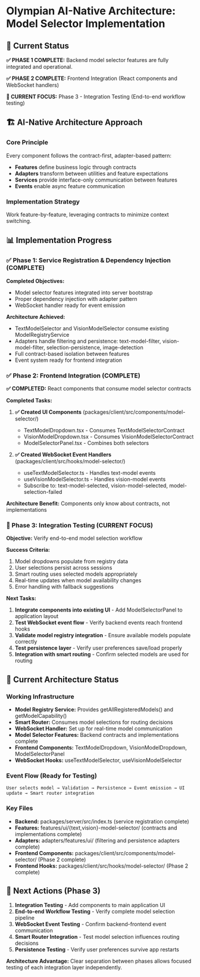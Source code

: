 # Olympian AI-Native Architecture: Model Selector Implementation

## 🎯 Current Status
**✅ PHASE 1 COMPLETE:** Backend model selector features are fully integrated and operational.

**✅ PHASE 2 COMPLETE:** Frontend Integration (React components and WebSocket handlers)

**🔄 CURRENT FOCUS:** Phase 3 - Integration Testing (End-to-end workflow testing)

## 🏗️ AI-Native Architecture Approach

### Core Principle
Every component follows the contract-first, adapter-based pattern:
- **Features** define business logic through contracts
- **Adapters** transform between utilities and feature expectations  
- **Services** provide interface-only communication between features
- **Events** enable async feature communication

### Implementation Strategy
Work feature-by-feature, leveraging contracts to minimize context switching.

## 📊 Implementation Progress

### ✅ Phase 1: Service Registration & Dependency Injection (COMPLETE)

**Completed Objectives:**
- Model selector features integrated into server bootstrap
- Proper dependency injection with adapter pattern
- WebSocket handler ready for event emission

**Architecture Achieved:**
- TextModelSelector and VisionModelSelector consume existing ModelRegistryService
- Adapters handle filtering and persistence: text-model-filter, vision-model-filter, selection-persistence, image-detection
- Full contract-based isolation between features
- Event system ready for frontend integration

### ✅ Phase 2: Frontend Integration (COMPLETE)

**✅ COMPLETED:** React components that consume model selector contracts

**Completed Tasks:**
1. **✅ Created UI Components** (packages/client/src/components/model-selector/)
   - TextModelDropdown.tsx - Consumes TextModelSelectorContract
   - VisionModelDropdown.tsx - Consumes VisionModelSelectorContract  
   - ModelSelectorPanel.tsx - Combines both selectors

2. **✅ Created WebSocket Event Handlers** (packages/client/src/hooks/model-selector/)
   - useTextModelSelector.ts - Handles text-model events
   - useVisionModelSelector.ts - Handles vision-model events
   - Subscribe to: text-model-selected, vision-model-selected, model-selection-failed

**Architecture Benefit:** Components only know about contracts, not implementations

### 🔄 Phase 3: Integration Testing (CURRENT FOCUS)

**Objective:** Verify end-to-end model selection workflow

**Success Criteria:**
1. Model dropdowns populate from registry data
2. User selections persist across sessions  
3. Smart routing uses selected models appropriately
4. Real-time updates when model availability changes
5. Error handling with fallback suggestions

**Next Tasks:**
1. **Integrate components into existing UI** - Add ModelSelectorPanel to application layout
2. **Test WebSocket event flow** - Verify backend events reach frontend hooks
3. **Validate model registry integration** - Ensure available models populate correctly
4. **Test persistence layer** - Verify user preferences save/load properly
5. **Integration with smart routing** - Confirm selected models are used for routing

## 🔧 Current Architecture Status

### Working Infrastructure
- **Model Registry Service:** Provides getAllRegisteredModels() and getModelCapability()
- **Smart Router:** Consumes model selections for routing decisions
- **WebSocket Handler:** Set up for real-time model communication
- **Model Selector Features:** Backend contracts and implementations complete
- **Frontend Components:** TextModelDropdown, VisionModelDropdown, ModelSelectorPanel
- **WebSocket Hooks:** useTextModelSelector, useVisionModelSelector

### Event Flow (Ready for Testing)
```
User selects model → Validation → Persistence → Event emission → UI update → Smart router integration
```

### Key Files
- **Backend:** packages/server/src/index.ts (service registration complete)
- **Features:** features/ui/{text,vision}-model-selector/ (contracts and implementations complete)
- **Adapters:** adapters/features/ui/ (filtering and persistence adapters complete)
- **Frontend Components:** packages/client/src/components/model-selector/ (Phase 2 complete)
- **Frontend Hooks:** packages/client/src/hooks/model-selector/ (Phase 2 complete)

## 🚀 Next Actions (Phase 3)
1. **Integration Testing** - Add components to main application UI
2. **End-to-end Workflow Testing** - Verify complete model selection pipeline
3. **WebSocket Event Testing** - Confirm backend-frontend event communication
4. **Smart Router Integration** - Test model selection influences routing decisions
5. **Persistence Testing** - Verify user preferences survive app restarts

**Architecture Advantage:** Clear separation between phases allows focused testing of each integration layer independently.
